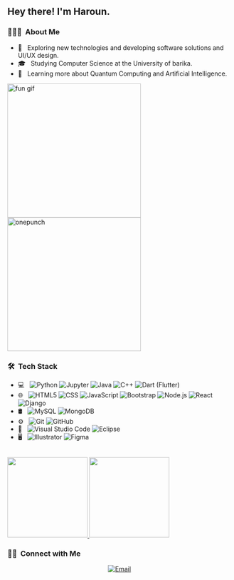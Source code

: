 <h2> Hey there! I'm Haroun.</h2>


<h3> 👨🏻‍💻 &nbsp;About Me </h3>

- 🤔 &nbsp; Exploring new technologies and developing software solutions and UI/UX design.
- 🎓 &nbsp; Studying Computer Science at the University of barika.
- 🌱 &nbsp; Learning more about Quantum Computing and Artificial Intelligence.
<p align="left">
    <img src="https://media2.giphy.com/media/v1.Y2lkPTc5MGI3NjExdTZ2cHNqNGVmdnJiNjk5bGl6dGZoM3diYjNmZGxldWJ1MXhpYTJsaSZlcD12MV9pbnRlcm5hbF9naWZfYnlfaWQmY3Q9Zw/CuuSHzuc0O166MRfjt/giphy.gif" width="300" alt="fun gif">
        <img src="https://media.giphy.com/media/v1.Y2lkPTc5MGI3NjExOWQxMjNsOGJ0b2F3Nnh1dW04M3NvcWIzaW9pOGpubzFzYTV3bmJ1dyZlcD12MV9naWZzX3NlYXJjaCZjdD1n/8m7nAJTYvzNUh54HQm/giphy.gif" alt="onepunch" width="300" />
  </p>


<h3> 🛠 &nbsp;Tech Stack</h3>

- 💻 &nbsp;
  ![Python](https://img.shields.io/badge/-Python-333333?style=flat&logo=python)
  ![Jupyter](https://img.shields.io/badge/-JUPYTER-333333?style=flat&logo=Jupyter)
  ![Java](https://img.shields.io/badge/-Java-333333?style=flat&logo=Java&logoColor=007396)
  ![C++](https://img.shields.io/badge/-C++-333333?style=flat&logo=C%2B%2B&logoColor=00599C)
  ![Dart (Flutter)](https://img.shields.io/badge/-Dart-333333?style=flat&logo=dart&logoColor=276DC3)
- 🌐 &nbsp;
  ![HTML5](https://img.shields.io/badge/-HTML5-333333?style=flat&logo=HTML5)
  ![CSS](https://img.shields.io/badge/-CSS-333333?style=flat&logo=CSS3&logoColor=1572B6)
  ![JavaScript](https://img.shields.io/badge/-JavaScript-333333?style=flat&logo=javascript)
  ![Bootstrap](https://img.shields.io/badge/-Bootstrap-333333?style=flat&logo=bootstrap&logoColor=563D7C)
  ![Node.js](https://img.shields.io/badge/-Node.js-333333?style=flat&logo=node.js)
  ![React](https://img.shields.io/badge/-React-333333?style=flat&logo=react)
  ![Django](https://img.shields.io/badge/-Django-333333?style=flat&logo=django)
- 🛢 &nbsp;
  ![MySQL](https://img.shields.io/badge/-MySQL-333333?style=flat&logo=mysql)
  ![MongoDB](https://img.shields.io/badge/-MongoDB-333333?style=flat&logo=mongodb)
- ⚙️ &nbsp;
  ![Git](https://img.shields.io/badge/-Git-333333?style=flat&logo=git)
  ![GitHub](https://img.shields.io/badge/-GitHub-333333?style=flat&logo=github)
- 🔧 &nbsp;
  ![Visual Studio Code](https://img.shields.io/badge/-Visual%20Studio%20Code-333333?style=flat&logo=visual-studio-code&logoColor=007ACC)
  ![Eclipse](https://img.shields.io/badge/-Eclipse-333333?style=flat&logo=eclipse-ide&logoColor=2C2255)
- 🖥 &nbsp;
  ![Illustrator](https://img.shields.io/badge/-Illustrator-333333?style=flat&logo=adobe-illustrator)
  ![Figma](https://img.shields.io/badge/-Figma-333333?style=flat&logo=figma)
  

<br/>

<a href="https://github.com/Harounbacha">
  <img height="180em" src="https://github-readme-stats.vercel.app/api?username=Harounbacha&theme=tokyonight&show_icons=true" />
  <img height="180em" src="https://github-readme-stats.vercel.app/api/top-langs/?username=Harounbacha&theme=tokyonight&layout=compact" />
</a>


<br/>

<h3> 🤝🏻 &nbsp;Connect with Me </h3>
<p align="center">
  <a href="mailto:harounbacha2005@gmail.com">
    <img alt="Email" src="https://img.shields.io/badge/Email-harounbacha2005@gmail.com-blue?style=flat-square&logo=gmail">
  </a>
</p>
